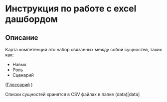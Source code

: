 # Инструкция по работе с excel дашбордом

## Описание
Карта компетенций это набор связанных между собой сущностей, таких как:
- Навык
- Роль
- Сценарий

([Глоссарий](https://github.com/ruBLC/Skills-Map/blob/main/README.md#глоссарий) )

Списки сущностей хранятся в CSV файлах в папке (data)[data]